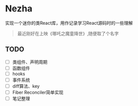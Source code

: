 Nezha
====

实现一个迷你的类React库，用作记录学习React源码时的一些理解

>最近刚好在上映《哪吒之魔童降世》,随便取了个名字

## TODO
* [ ] 类组件、声明周期
* [ ] 函数组件
* [ ] hooks
* [ ] 事件系统
* [ ] diff算法、key
* [ ] Fiber Reconciler简单实现
* [ ] 笔记整理
